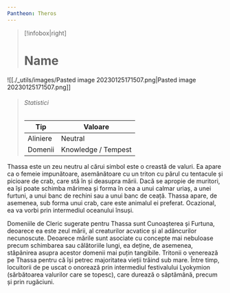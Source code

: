 ```yaml
---
Pantheon: Theros
---
```

> [!infobox|right]
> # Name
![[./_utils/images/Pasted image 20230125171507.png|Pasted image 20230125171507.png]]
> ###### Statistici
> | Tip |  Valoare |
> | ---- | ---- |
> | Aliniere | Neutral |
> | Domenii | Knowledge / Tempest |

Thassa este un zeu neutru al cărui simbol este o creastă de valuri. Ea apare ca o femeie impunătoare, asemănătoare cu un triton  cu părul cu tentacule și picioare de crab, care stă în și deasupra mării. Dacă se apropie de muritori, ea își poate schimba mărimea și forma în cea a unui calmar uriaș, a unei furtuni, a unui banc de rechini sau a unui banc de ceață. Thassa apare, de asemenea, sub forma unui crab, care este animalul ei preferat. Ocazional, ea va vorbi prin intermediul oceanului însuși.

Domeniile de Cleric sugerate pentru Thassa sunt Cunoașterea și Furtuna, deoarece ea este zeul mării, al creaturilor acvatice și al adâncurilor necunoscute. Deoarece mările sunt asociate cu concepte mai nebuloase precum schimbarea sau călătoriile lungi, ea deține, de asemenea, stăpânirea asupra acestor domenii mai puțin tangibile. Tritonii o venerează pe Thassa pentru că își petrec majoritatea vieții trăind sub mare. Între timp, locuitorii de pe uscat o onorează prin intermediul festivalului Lyokymion (sărbătoarea valurilor care se topesc), care durează o săptămână, precum și prin rugăciuni.

